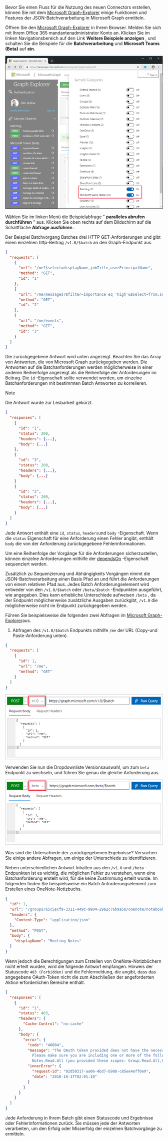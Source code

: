 <!-- markdownlint-disable MD002 MD041 -->

Bevor Sie einen Fluss für die Nutzung des neuen Connectors erstellen, können Sie mit dem [Microsoft Graph-Explorer](https://developer.microsoft.com/graph/graph-explorer) einige Funktionen und Features der JSON-Batchverarbeitung in Microsoft Graph ermitteln.

Öffnen Sie den [Microsoft Graph-Explorer](https://developer.microsoft.com/graph/graph-explorer) in Ihrem Browser. Melden Sie sich mit Ihrem Office 365 mandantenadministrator Konto an. Klicken Sie im linken Navigationsbereich auf den Link **Weitere Beispiele anzeigen** , und schalten Sie die Beispiele für die **Batchverarbeitung** und **Microsoft Teams (Beta)** auf **ein**.

![Ein Screenshot des Dialogfelds weitere Beispiele im Diagramm-Explorer anzeigen](./images/graph-explore1.png)

Wählen Sie im linken Menü die Beispielabfrage " **paralleles abrufen durchführen** " aus. Klicken Sie oben rechts auf dem Bildschirm auf die Schaltfläche **Abfrage ausführen** .

Der Beispiel Batchvorgang Batches drei HTTP GET-Anforderungen und gibt einen einzelnen http-Beitrag `/v1.0/$batch` an den Graph-Endpunkt aus.

```json
{
  "requests": [
    {
      "url": "/me?$select=displayName,jobTitle,userPrincipalName",
      "method": "GET",
      "id": "1"
    },
    {
      "url": "/me/messages?$filter=importance eq 'high'&$select=from,subject,receivedDateTime,bodyPreview",
      "method": "GET",
      "id": "2"
    },
    {
      "url": "/me/events",
      "method": "GET",
      "id": "3"
    }
  ]
}
```

Die zurückgegebene Antwort wird unten angezeigt. Beachten Sie das Array von Antworten, die von Microsoft Graph zurückgegeben werden. Die Antworten auf die Batchanforderungen werden möglicherweise in einer anderen Reihenfolge angezeigt als die Reihenfolge der Anforderungen im Beitrag. Die `id` -Eigenschaft sollte verwendet werden, um einzelne Batchanforderungen mit bestimmten Batch Antworten zu korrelieren.

> [!NOTE]
> Die Antwort wurde zur Lesbarkeit gekürzt.

```json
{
  "responses": [
    {
      "id": "1",
      "status": 200,
      "headers": {...},
      "body": {...}
    },
    {
      "id": "3",
      "status": 200,
      "headers": {...},
      "body": {...}
    }
    {
      "id": "2",
      "status": 200,
      "headers": {...},
      "body": {...}
    }
  ]
}
```

Jede Antwort enthält eine `id`, `status`, `headers`und `body` -Eigenschaft. Wenn die `status` Eigenschaft für eine Anforderung einen Fehler angibt, enthält `body` die von der Anforderung zurückgegebene Fehlerinformationen.

Um eine Reihenfolge der Vorgänge für die Anforderungen sicherzustellen, können einzelne Anforderungen mithilfe der [dependsOn](https://docs.microsoft.com/graph/json-batching#sequencing-requests-with-the-dependson-property) -Eigenschaft sequenziert werden.

Zusätzlich zu Sequenzierung und Abhängigkeits Vorgängen nimmt die JSON-Batchverarbeitung einen Basis Pfad an und führt die Anforderungen von einem relativen Pfad aus. Jedes Batch Anforderungselement wird entweder von den `/v1.0/$batch` oder `/beta/$batch` -Endpunkten ausgeführt, wie angegeben. Dies kann erhebliche Unterschiede aufweisen `/beta` , da der Endpunkt möglicherweise zusätzliche Ausgaben zurückgibt, `/v1.0` die möglicherweise nicht im Endpunkt zurückgegeben werden.

Führen Sie beispielsweise die folgenden zwei Abfragen im [Microsoft Graph-Explorer](https://developer.microsoft.com/graph/graph-explorer)aus.

1. Abfragen des `/v1.0/$batch` Endpunkts mithilfe `/me` der URL (Copy-und Paste-Anforderung unten).

```json
{
  "requests": [
    {
      "id": 1,
      "url": "/me",
      "method": "GET"
    }
  ]
}
```

![Ein Screenshot der Batchabfrage im Graph-Explorer mit ausgewähltem v 1.0](./images/graph-explore3.png)

Verwenden Sie nun die Dropdownliste Versionsauswahl, um zum `beta` Endpunkt zu wechseln, und führen Sie genau die gleiche Anforderung aus.

![Graph-Explore-4](./images/graph-explore4.png)

Was sind die Unterschiede der zurückgegebenen Ergebnisse? Versuchen Sie einige andere Abfragen, um einige der Unterschiede zu identifizieren.

Neben unterschiedlichen Antwort Inhalten aus den `/v1.0` und `/beta` -Endpunkten ist es wichtig, die möglichen Fehler zu verstehen, wenn eine Batchanforderung erstellt wird, für die keine Zustimmung erteilt wurde. Im folgenden finden Sie beispielsweise ein Batch Anforderungselement zum Erstellen eines OneNote-Notizbuchs.

```json
{
  "id": 1,
  "url": "/groups/65c5ecf9-3311-449c-9904-29a2c76b9a50/onenote/notebooks",
  "headers": {
    "Content-Type": "application/json"
  },
  "method": "POST",
  "body": {
    "displayName": "Meeting Notes"
  }
}
```

Wenn jedoch die Berechtigungen zum Erstellen von OneNote-Notizbüchern nicht erteilt wurden, wird die folgende Antwort empfangen. Hinweis der Statuscode `403 (Forbidden)` und die Fehlermeldung, die angibt, dass das angegebene OAuth-Token nicht die zum Abschließen der angeforderten Aktion erforderlichen Bereiche enthält.

```json
{
  "responses": [
    {
      "id": "1",
      "status": 403,
      "headers": {
        "Cache-Control": "no-cache"
      },
      "body": {
        "error": {
          "code": "40004",
          "message": "The OAuth token provided does not have the necessary scopes to complete the request.
            Please make sure you are including one or more of the following scopes: Notes.ReadWrite.All,
            Notes.Read.All (you provided these scopes: Group.Read.All,Group.ReadWrite.All,User.Read,User.Read.All)",
          "innerError": {
            "request-id": "92d50317-aa06-4bd7-b908-c85ee4eff0e9",
            "date": "2018-10-17T02:01:10"
          }
        }
      }
    }
  ]
}
```

Jede Anforderung in Ihrem Batch gibt einen Statuscode und Ergebnisse oder Fehlerinformationen zurück. Sie müssen jede der Antworten verarbeiten, um den Erfolg oder Misserfolg der einzelnen Batchvorgänge zu ermitteln.
